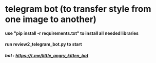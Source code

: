 # telegram bot (to transfer style from one image to another)
#### use "pip install -r requirements.txt" to install all needed libraries
#### run review2_telegram_bot.py to start
##### bot :  https://t.me/little_angry_kitten_bot

